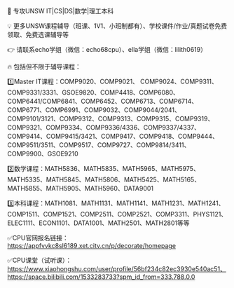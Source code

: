 🙋 专攻UNSW IT|CS|DS|数学|理工本科

💡 更多UNSW课程辅导（班课、1V1、小班制都有）、学校课件/作业/真题试卷免费领取、免费选课辅导等

👉 请联系echo学姐（微信：echo68cpu）、ella学姐（微信：lilith0619）

🔥 包括但不限于辅导课程：

1️⃣Master IT课程：COMP9020、COMP9021、 COMP9024、COMP9311、COMP9331/3331、GSOE9820、COMP4418、COMP6080、COMP6441/COMP6841、COMP6452、COMP6713、COMP6714、COMP6771、COMP6991、COMP9032、COMP9044/2041、COMP9101/3121、COMP9312、COMP9313、COMP9315、COMP9319、COMP9321、COMP9334、COMP9336/4336、COMP9337/4337、COMP9414、COMP9415/3421、COMP9417、COMP9418、COMP9444、COMP9511/3511、COMP9517、COMP9727、COMP9814/3411、COMP9900、GSOE9210

2️⃣数学课程：MATH5836、MATH5835、MATH5965、MATH5975、MATH5335、MATH5845、MATH5806、MATH5425、MATH5165、MATH5855、MATH5905、MATH5960、DATA9001

3️⃣本科课程：MATH1081、MATH1131、MATH1141、MATH1231、MATH1241、COMP1511、COMP1521、COMP2511、COMP2521、COMP3311、PHYS1121、ELEC1111、ECON1101、DATA1001、MATH2501、MATH2801等等

✅️CPU官网报名链接：https://appfvvkc8sl6189.xet.citv.cn/p/decorate/homepage

✅️CPU课堂（试听课）：https://www.xiaohongshu.com/user/profile/56bf234c82ec3930e540ac51、https://space.bilibili.com/1533283733?spm_id_from=333.788.0.0
